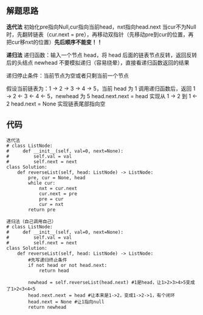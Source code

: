 ## 解题思路
 
**迭代法**
初始化pre指向Null,cur指向当前head，nxt指向head.next
当cur不为Null时，先翻转链表（cur.next = pre），再移动双指针（先移动pre到cur的位置，再把cur移nxt的位置）**先后顺序不能变！！**

**递归法**
递归函数：输入一个节点 head，将 head 后面的链表节点反转，返回反转后的头结点 newhead
不要模拟递归（容易绕晕），直接看递归函数返回的结果

递归停止条件：当前节点为空或者只剩当前一个节点

假设当前链表为：1 -> 2 -> 3 -> 4 -> 5，当前 head 为 1
调用递归函数后，返回 1 -> 2 <- 3 <- 4 <- 5，newhead 为 5
head.next.next = head 实现从 1 -> 2 到 1 <- 2
head.next = None 实现链表尾部指向空






## 代码

```
迭代法
# class ListNode:
#     def __init__(self, val=0, next=None):
#         self.val = val
#         self.next = next
class Solution:
    def reverseList(self, head: ListNode) -> ListNode:
        pre, cur = None, head
        while cur:
            nxt = cur.next
            cur.next = pre
            pre = cur
            cur = nxt
        return pre
```
```
递归法（自己调用自己）
# class ListNode:
#     def __init__(self, val=0, next=None):
#         self.val = val
#         self.next = next
class Solution:
    def reverseList(self, head: ListNode) -> ListNode:
        #先写递归终止条件
        if not head or not head.next:
            return head
        
        newhead = self.reverseList(head.next) #1是head，让1>2>3>4>5变成了1>2<3<4<5
        head.next.next = head #让本来是1->2，变成1->2->1，有个闭环
        head.next = None #让1指向null
        return newhead
```



